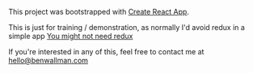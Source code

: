 This project was bootstrapped with [Create React App](https://github.com/facebook/create-react-app).

This is just for training / demonstration, as normally I'd avoid redux in a simple app [You might not need redux](https://medium.com/@dan_abramov/you-might-not-need-redux-be46360cf367)

If you're interested in any of this, feel free to contact me at <hello@benwallman.com>